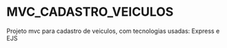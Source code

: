# MVC_CADASTRO_VEICULOS
Projeto mvc para cadastro de veiculos, com tecnologias usadas: Express e EJS

